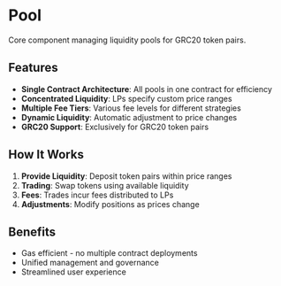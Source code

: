 # Pool

Core component managing liquidity pools for GRC20 token pairs.

## Features

- **Single Contract Architecture**: All pools in one contract for efficiency
- **Concentrated Liquidity**: LPs specify custom price ranges
- **Multiple Fee Tiers**: Various fee levels for different strategies
- **Dynamic Liquidity**: Automatic adjustment to price changes
- **GRC20 Support**: Exclusively for GRC20 token pairs

## How It Works

1. **Provide Liquidity**: Deposit token pairs within price ranges
2. **Trading**: Swap tokens using available liquidity
3. **Fees**: Trades incur fees distributed to LPs
4. **Adjustments**: Modify positions as prices change

## Benefits

- Gas efficient - no multiple contract deployments
- Unified management and governance
- Streamlined user experience